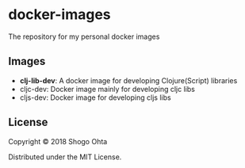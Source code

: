 # docker-images

The repository for my personal docker images

## Images

- **clj-lib-dev**: A docker image for developing Clojure(Script) libraries
- cljc-dev: Docker image mainly for developing cljc libs
- cljs-dev: Docker image for developing cljs libs

## License

Copyright © 2018 Shogo Ohta

Distributed under the MIT License.
